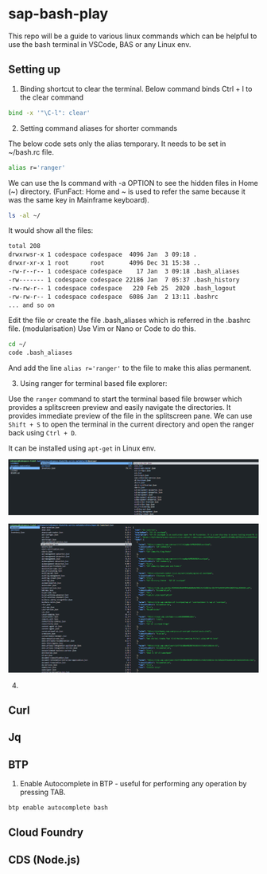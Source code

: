 # sap-bash-play

This repo will be a guide to various linux commands which can be helpful to use the bash terminal in VSCode, BAS or any Linux env.

## Setting up

1. Binding shortcut to clear the terminal. Below command binds Ctrl + l to the clear command

````bash
bind -x '"\C-l": clear'   
````

2. Setting command aliases for shorter commands

The below code sets only the alias temporary. It needs to be set in ~/bash.rc file.

````bash
alias r='ranger'
````

We can use the ls command with -a OPTION to see the hidden files in Home (~) directory. (FunFact: Home and ~ is used to refer the same because it was the same key in Mainframe keyboard).

```bash
ls -al ~/
```

It would show all the files: 

```bash
total 208
drwxrwsr-x 1 codespace codespace  4096 Jan  3 09:18 .
drwxr-xr-x 1 root      root       4096 Dec 31 15:38 ..
-rw-r--r-- 1 codespace codespace    17 Jan  3 09:18 .bash_aliases
-rw------- 1 codespace codespace 22186 Jan  7 05:37 .bash_history
-rw-rw-r-- 1 codespace codespace   220 Feb 25  2020 .bash_logout
-rw-rw-r-- 1 codespace codespace  6086 Jan  2 13:11 .bashrc
... and so on
```

Edit the file or create the file .bash_aliases which is referred in the .bashrc file. (modularisation)
Use Vim or Nano or Code to do this.

```bash
cd ~/
code .bash_aliases
```

And add the line `alias r='ranger'` to the file to make this alias permanent.

3. Using ranger for terminal based file explorer: 

Use the `ranger` command to start the terminal based file browser which provides a splitscreen preview and easily navigate the directories. It provides immediate preview of the file in the splitscreen pane. We can use `Shift + S` to open the terminal in the current directory and open the ranger back using `Ctrl + D`.

It can be installed using `apt-get` in Linux env.

![alt text](assets/image.png)

![alt text](assets/image-1.png)

4. 

## Curl

## Jq

## BTP

1. Enable Autocomplete in BTP - useful for performing any operation by pressing TAB.

````bash
btp enable autocomplete bash
````

## Cloud Foundry

## CDS (Node.js)
